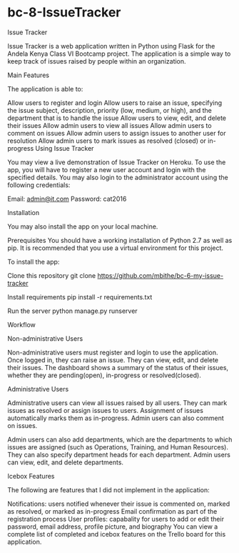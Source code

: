 # bc-8-IssueTracker
Issue Tracker

Issue Tracker is a web application written in Python using Flask for the Andela Kenya Class VI Bootcamp project. The application is a simple way to keep track of issues raised by people within an organization.

Main Features

The application is able to:

Allow users to register and login
Allow users to raise an issue, specifying the issue subject, description, priority (low, medium, or high), and the department that is to handle the issue
Allow users to view, edit, and delete their issues
Allow admin users to view all issues
Allow admin users to comment on issues
Allow admin users to assign issues to another user for resolution
Allow admin users to mark issues as resolved (closed) or in-progress
Using Issue Tracker

You may view a live demonstration of Issue Tracker on Heroku. To use the app, you will have to register a new user account and login with the specified details. You may also login to the administrator account using the following credentials:

Email: admin@it.com Password: cat2016

Installation

You may also install the app on your local machine.

Prerequisites You should have a working installation of Python 2.7 as well as pip. It is recommended that you use a virtual environment for this project.

To install the app:

Clone this repository git clone https://github.com/mbithe/bc-6-my-issue-tracker

Install requirements pip install -r requirements.txt

Run the server python manage.py runserver

Workflow

Non-administrative Users

Non-administrative users must register and login to use the application. Once logged in, they can raise an issue. They can view, edit, and delete their issues. The dashboard shows a summary of the status of their issues, whether they are pending(open), in-progress or resolved(closed).

Administrative Users

Administrative users can view all issues raised by all users. They can mark issues as resolved or assign issues to users. Assignment of issues automatically marks them as in-progress. Admin users can also comment on issues.

Admin users can also add departments, which are the departments to which issues are assigned (such as Operations, Training, and Human Resources). They can also specify department heads for each department. Admin users can view, edit, and delete departments.

Icebox Features

The following are features that I did not implement in the application:

Notifications: users notified whenever their issue is commented on, marked as resolved, or marked as in-progress
Email confirmation as part of the registration process
User profiles: capabality for users to add or edit their password, email address, profile picture, and biography
You can view a complete list of completed and icebox features on the Trello board for this application.
